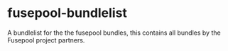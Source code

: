 fusepool-bundlelist
===================

A bundlelist for the the fusepool bundles, this contains all bundles by the Fusepool project partners.
